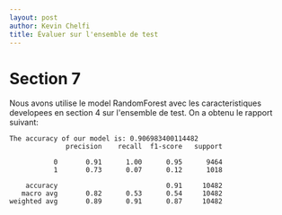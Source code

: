 ```yaml
---
layout: post
author: Kevin Chelfi
title: Évaluer sur l'ensemble de test
---
```


# Section 7


Nous avons utilise le model RandomForest avec les caracteristiques developees en section 4 sur l'ensemble de test. On a obtenu le rapport suivant:

````{verbatim}
The accuracy of our model is: 0.906983400114482
              precision    recall  f1-score   support

           0       0.91      1.00      0.95      9464
           1       0.73      0.07      0.12      1018

    accuracy                           0.91     10482
   macro avg       0.82      0.53      0.54     10482
weighted avg       0.89      0.91      0.87     10482

````
